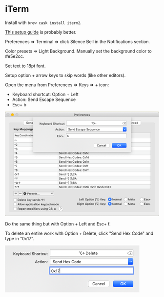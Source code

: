 # iTerm

Install with `brew cask install iterm2`.

[This setup guide](https://sourabhbajaj.com/mac-setup/iTerm/) is probably better.

Preferences => Terminal => click Silence Bell in the Notifications section.

Color presets => Light Background.  Manually set the background color to #e5e2cc.

Set text to 18pt font.

Setup option + arrow keys to skip words (like other editors).

Open the menu from Preferences => Keys => + icon:

* Keyboard shortcut: Option + Left
* Action: Send Escape Sequence
* Esc+ b

![navigate_word](https://github.com/mrpowers/cali/blob/master/images/iterm_navigate_word.png)

Do the same thing but with Option + Left and Esc+ f.

To delete an entire work with Option + Delete, click "Send Hex Code" and type in "0x17".

![delete_word](https://github.com/mrpowers/cali/blob/master/images/iterm_delete_word.png)

